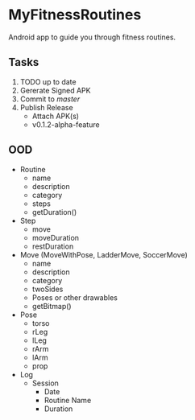 # MyFitnessRoutines
Android app to guide you through fitness routines.

## Tasks
1. TODO up to date
1. Gererate Signed APK
1. Commit to *master*
1. Publish Release
   - Attach APK(s)
   - v0.1.2-alpha-feature

## OOD
- Routine
  - name
  - description
  - category
  - steps
  - getDuration()
- Step
  - move
  - moveDuration
  - restDuration
- Move (MoveWithPose, LadderMove, SoccerMove)
  - name
  - description
  - category
  - twoSides
  - Poses or other drawables
  - getBitmap()
- Pose
  - torso
  - rLeg
  - lLeg
  - rArm
  - lArm
  - prop
- Log
  - Session
    - Date
    - Routine Name
    - Duration
